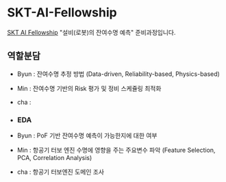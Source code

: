 # SKT-AI-Fellowship
[SKT AI Fellowship](https://www.sktaifellowship.com/) "설비(로봇)의 잔여수명 예측" 준비과정입니다. 

## 역할분담
- Byun : 잔여수명 추정 방법 (Data-driven, Reliability-based, Physics-based)
- Min : 잔여수명 기반의 Risk 평가 및 정비 스케쥴링 최적화
- cha : 

- ### EDA
- Byun : PoF 기반 잔여수명 예측이 가능한지에 대한 여부
- Min : 항공기 터보 엔진 수명에 영향을 주는 주요변수 파악 (Feature Selection, PCA, Correlation Analysis)
- cha : 항공기 터보엔진 도메인 조사
